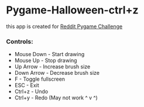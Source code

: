# Pygame-Halloween-ctrl+z

this app is created for [ Reddit Pygame Challenge](https://www.reddit.com/r/pygame/comments/3qc9wm/challenge_caching_pumpkins/)


### Controls:
  - Mouse Down - Start drawing
  - Mouse Up - Stop drawing
  - Up Arrow - Increase brush size
  - Down Arrow - Decrease brush size
  - F - Toggle fullscreen
  - ESC - Exit
  - Ctrl+z - Undo
  - Ctrl+y - Redo (May not work ^ v ^)






